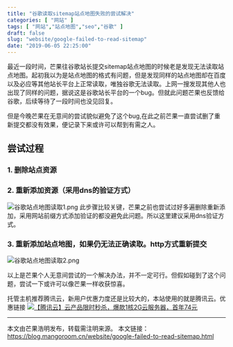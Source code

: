```yaml
---
title: "谷歌读取sitemap站点地图失败的尝试解决"
categories: [ "网站" ]
tags: [ "网站","站点地图","seo","谷歌" ]
draft: false
slug: "website/google-failed-to-read-sitemap"
date: "2019-06-05 22:25:00"
---
```




最近一段时间，芒果往谷歌站长提交sitemap站点地图的时候老是发现无法读取站点地图。起初我以为是站点地图的格式有问题，但是发现同样的站点地图却在百度以及必应等其他站长平台上正常读取，唯独谷歌无法读取。上网一搜发现其他人也出现了同样的问题，据说这是谷歌站长平台的一个bug。但就此问题芒果也反馈给谷歌，后续等待了一段时间也没见回复。

但是今晚芒果在无意间的尝试貌似避免了这个bug,在此之前芒果一直尝试删了重新提交都没有效果，便记录下来或许可以帮到有需之人。

## 尝试过程

### 1. 删除站点资源

### 2. 重新添加资源（采用dns的验证方式）

![谷歌站点地图读取1.png][1]
此步骤比较关键，芒果之前也尝试过好多遍删除重新添加，采用网站前缀方式添加验证的都没避免此问题。所以这里建议采用dns验证方式。

### 3. 重新添加站点地图，如果仍无法正确读取。http方式重新提交

![谷歌站点地图读取2.png][2]


以上是芒果个人无意间尝试的一个解决办法，并不一定可行。但假如碰到了这个问题，尝试一下或许可以像芒果一样收获惊喜。

托管主机推荐腾讯云，新用户优惠力度还是比较大的，本站使用的就是腾讯云。优惠链接
[![【腾讯云】云产品限时秒杀，爆款1核2G云服务器，首年74元](https://mangoroom.cn/usr/uploads/2021/09/2788699968.jpg)](https://curl.qcloud.com/ArhxAoxC)

---

本文由芒果浩明发布，转载需注明来源。
本文链接：https://blog.mangoroom.cn/website/google-failed-to-read-sitemap.html

  [1]: https://mangoroom.cn/usr/uploads/2019/06/3724987278.png
  [2]: https://mangoroom.cn/usr/uploads/2019/06/3811001878.png